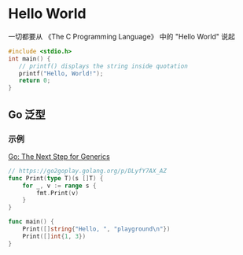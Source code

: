 # Hello World


一切都要从 《The C Programming Language》 中的 "Hello World" 说起

```c
#include <stdio.h>
int main() {
   // printf() displays the string inside quotation
   printf("Hello, World!");
   return 0;
}
```

## Go 泛型

### 示例

[Go: The Next Step for Generics](https://blog.golang.org/generics-next-step)

```go
// https://go2goplay.golang.org/p/DLyfY7AX_AZ
func Print(type T)(s []T) {
	for _, v := range s {
		fmt.Print(v)
	}
}

func main() {
	Print([]string{"Hello, ", "playground\n"})
	Print([]int{1, 3})
}
```
